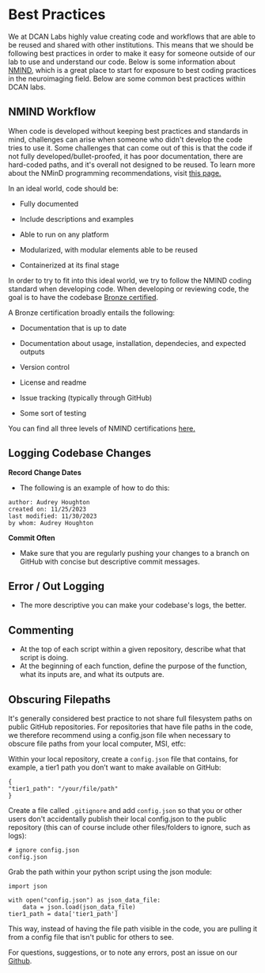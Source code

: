 # Best Practices

We at DCAN Labs highly value creating code and workflows that are able to be reused and shared with other institutions. This means that we should be following best practices in order to make it easy for someone outside of our lab to use and understand our code. Below is some information about [NMIND](https://www.nature.com/articles/s41562-023-01647-0), which is a great place to start for exposure to best coding practices in the neuroimaging field. Below are some common best practices within DCAN labs.

## NMIND Workflow

When code is developed without keeping best practices and standards in mind, challenges can arise when someone who didn't develop the code tries to use it. Some challenges that can come out of this is that the code if not fully developed/bullet-proofed, it has poor documentation, there are hard-coded paths, and it's overall not designed to be reused. To learn more about the NMinD programming recommendations, visit [this page.](https://hackmd.io/fJjIxGqWQB-wGIYZlnk5wA)

In an ideal world, code should be:

* Fully documented

* Include descriptions and examples

* Able to run on any platform

* Modularized, with modular elements able to be reused

* Containerized at its final stage

In order to try to fit into this ideal world, we try to follow the NMIND coding standard when developing code. When developing or reviewing code, the goal is to have the codebase [Bronze certified](https://github.com/nmind/standards-checklist/blob/98344089a6a1c4bcf46b4e7b6b7e5fafba880d87/checklists/bronze.md). 

A Bronze certification broadly entails the following:

* Documentation that is up to date 

* Documentation about usage, installation, dependecies, and expected outputs 

* Version control

* License and readme

* Issue tracking (typically through GitHub)

* Some sort of testing 

You can find all three levels of NMIND certifications [here.](https://github.com/nmind/standards-checklist/tree/98344089a6a1c4bcf46b4e7b6b7e5fafba880d87)


## Logging Codebase Changes

**Record Change Dates**
- The following is an example of how to do this:
```
author: Audrey Houghton
created on: 11/25/2023
last modified: 11/30/2023
by whom: Audrey Houghton
```
**Commit Often**
- Make sure that you are regularly pushing your changes to a branch on GitHub with concise but descriptive commit messages.

## Error / Out Logging
- The more descriptive you can make your codebase's logs, the better.

## Commenting
- At the top of each script within a given repository, describe what that script is doing.
- At the beginning of each function, define the purpose of the function, what its inputs are, and what its outputs are.

## Obscuring Filepaths

It's generally considered best practice to not share full filesystem paths on public GitHub repositories. For repositories that have file paths in the code, we therefore recommend using a config.json file when necessary to obscure file paths from your local computer, MSI, etfc:

Within your local repository, create a `config.json` file that contains, for example, a tier1 path you don’t want to make available on GitHub:

```
{
"tier1_path": "/your/file/path"
}
```

Create a file called `.gitignore` and add `config.json` so that you or other users don't accidentally publish their local config.json to the public repository (this can of course include other files/folders to ignore, such as logs):

```
# ignore config.json
config.json
```

Grab the path within your python script using the json module:

```
import json

with open("config.json") as json_data_file:
    data = json.load(json_data_file)
tier1_path = data['tier1_path']
```

This way, instead of having the file path visible in the code, you are pulling it from a config file that isn't public for others to see.

For questions, suggestions, or to note any errors, post an issue on our [Github](https://github.com/DCAN-Labs/cdni-brain/issues).